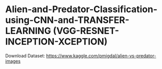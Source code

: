 # Alien-and-Predator-Classification-using-CNN-and-TRANSFER-LEARNING (VGG-RESNET-INCEPTION-XCEPTION)

Download Dataset: https://www.kaggle.com/pmigdal/alien-vs-predator-images
